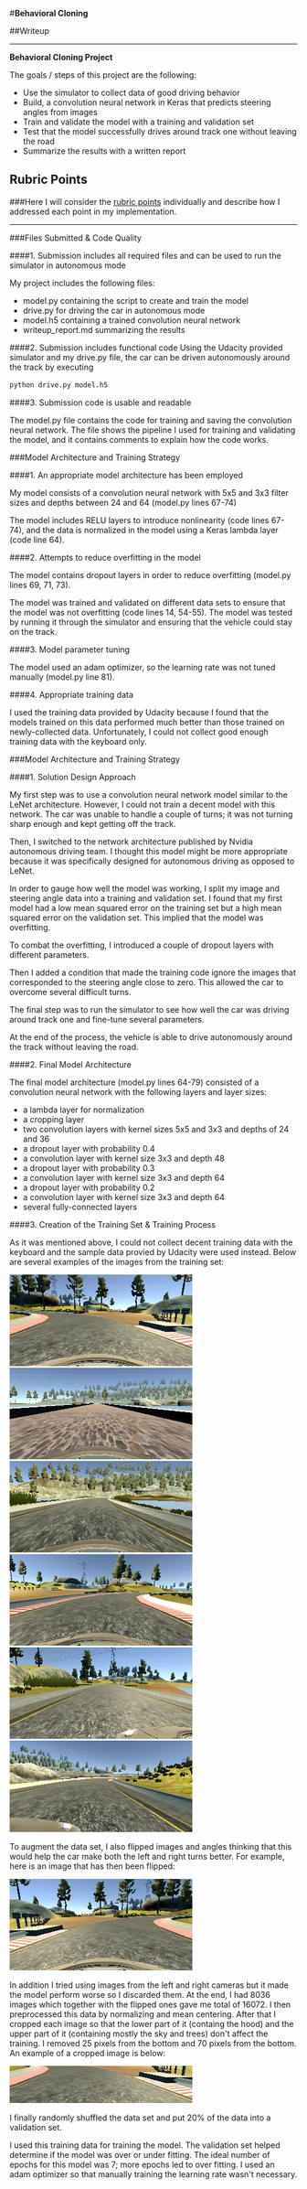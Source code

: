 #**Behavioral Cloning** 

##Writeup

---

**Behavioral Cloning Project**

The goals / steps of this project are the following:
* Use the simulator to collect data of good driving behavior
* Build, a convolution neural network in Keras that predicts steering angles from images
* Train and validate the model with a training and validation set
* Test that the model successfully drives around track one without leaving the road
* Summarize the results with a written report


[//]: # (Image References)

[image1]: ./writeup_img/center_1.jpg "Training Image"
[image2]: ./writeup_img/center_2.jpg "Training Image"
[image3]: ./writeup_img/center_3.jpg "Training Image"
[image4]: ./writeup_img/center_4.jpg "Training Image"
[image5]: ./writeup_img/left_1.jpg "Training Image"
[image6]: ./writeup_img/right_1.jpg "Training Image"
[image7]: ./writeup_img/flipped_1.jpg "Flipped Image"
[image8]: ./writeup_img/cropped_1.jpg "Cropped Image"

## Rubric Points
###Here I will consider the [rubric points](https://review.udacity.com/#!/rubrics/432/view) individually and describe how I addressed each point in my implementation.  

---
###Files Submitted & Code Quality

####1. Submission includes all required files and can be used to run the simulator in autonomous mode

My project includes the following files:
* model.py containing the script to create and train the model
* drive.py for driving the car in autonomous mode
* model.h5 containing a trained convolution neural network 
* writeup_report.md summarizing the results

####2. Submission includes functional code
Using the Udacity provided simulator and my drive.py file, the car can be driven autonomously around the track by executing 
```sh
python drive.py model.h5
```

####3. Submission code is usable and readable

The model.py file contains the code for training and saving the convolution neural network. The file shows the pipeline I used for training and validating the model, and it contains comments to explain how the code works.

###Model Architecture and Training Strategy

####1. An appropriate model architecture has been employed

My model consists of a convolution neural network with 5x5 and 3x3 filter sizes and depths between 24 and 64 (model.py lines 67-74) 

The model includes RELU layers to introduce nonlinearity (code lines 67-74), and the data is normalized in the model using a Keras lambda layer (code line 64). 

####2. Attempts to reduce overfitting in the model

The model contains dropout layers in order to reduce overfitting (model.py lines 69, 71, 73). 

The model was trained and validated on different data sets to ensure that the model was not overfitting (code lines 14, 54-55). The model was tested by running it through the simulator and ensuring that the vehicle could stay on the track.

####3. Model parameter tuning

The model used an adam optimizer, so the learning rate was not tuned manually (model.py line 81).

####4. Appropriate training data

I used the training data provided by Udacity because I found that the models trained on this data performed much better than those trained on newly-collected data. Unfortunately, I could not collect good enough training data with the keyboard only.

###Model Architecture and Training Strategy

####1. Solution Design Approach

My first step was to use a convolution neural network model similar to the LeNet architecture. However, I could not train a decent model with this network. The car was unable to handle a couple of turns; it was not turning sharp enough and kept getting off the track.

Then, I switched to the network architecture published by Nvidia autonomous driving team. I thought this model might be more appropriate because it was specifically designed for autonomous driving as opposed to LeNet.

In order to gauge how well the model was working, I split my image and steering angle data into a training and validation set. I found that my first model had a low mean squared error on the training set but a high mean squared error on the validation set. This implied that the model was overfitting. 

To combat the overfitting, I introduced a couple of dropout layers with different parameters.

Then I added a condition that made the training code ignore the images that corresponded to the steering angle close to zero. This allowed the car to overcome several difficult turns.

The final step was to run the simulator to see how well the car was driving around track one and fine-tune several parameters.

At the end of the process, the vehicle is able to drive autonomously around the track without leaving the road.

####2. Final Model Architecture

The final model architecture (model.py lines 64-79) consisted of a convolution neural network with the following layers and layer sizes:
* a lambda layer for normalization
* a cropping layer
* two convolution layers with kernel sizes 5x5 and 3x3 and depths of 24 and 36
* a dropout layer with probability 0.4
* a convolution layer with kernel size 3x3 and depth 48
* a dropout layer with probability 0.3
* a convolution layer with kernel size 3x3 and depth 64
* a dropout layer with probability 0.2
* a convolution layer with kernel size 3x3 and depth 64
* several fully-connected layers

####3. Creation of the Training Set & Training Process

As it was mentioned above, I could not collect decent training data with the keyboard and the sample data provied by Udacity were used instead. Below are several examples of the images from the training set:

![alt text][image1]
![alt text][image2]
![alt text][image3]
![alt text][image4]
![alt text][image5]
![alt text][image6]

To augment the data set, I also flipped images and angles thinking that this would help the car make both the left and right turns better. For example, here is an image that has then been flipped:

![alt text][image7]

In addition I tried using images from the left and right cameras but it made the model perform worse so I discarded them. At the end, I had 8036 images which together with the flipped ones gave me total of 16072. I then preprocessed this data by normalizing and mean centering. After that I cropped each image so that the lower part of it (containg the hood) and the upper part of it (containing mostly the sky and trees) don't affect the training. I removed 25 pixels from the bottom and 70 pixels from the bottom. An example of a cropped image is below:

![alt text][image8]

I finally randomly shuffled the data set and put 20% of the data into a validation set. 

I used this training data for training the model. The validation set helped determine if the model was over or under fitting. The ideal number of epochs for this model was 7; more epochs led to over fitting. I used an adam optimizer so that manually training the learning rate wasn't necessary.
